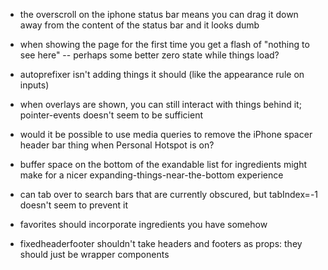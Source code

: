 - the overscroll on the iphone status bar means you can drag it down away from the content of the status bar and it looks dumb
- when showing the page for the first time you get a flash of "nothing to see here" -- perhaps some better zero state while things load?
- autoprefixer isn't adding things it should (like the appearance rule on inputs)
- when overlays are shown, you can still interact with things behind it; pointer-events doesn't seem to be sufficient
- would it be possible to use media queries to remove the iPhone spacer header bar thing when Personal Hotspot is on?
- buffer space on the bottom of the exandable list for ingredients might make for a nicer expanding-things-near-the-bottom experience
- can tab over to search bars that are currently obscured, but tabIndex=-1 doesn't seem to prevent it

- favorites should incorporate ingredients you have somehow
- fixedheaderfooter shouldn't take headers and footers as props: they should just be wrapper components
